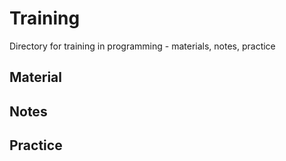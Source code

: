 # Training

Directory for training in programming - materials, notes, practice

## Material


## Notes


## Practice

